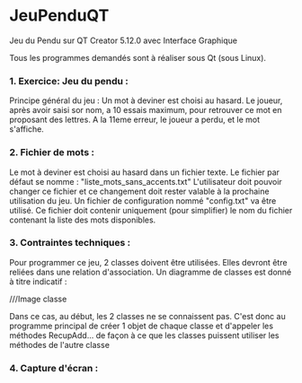# JeuPenduQT
Jeu du Pendu sur QT Creator 5.12.0 avec Interface Graphique 

<p>
Tous les programmes demandés sont à réaliser sous Qt (sous Linux).
  
### 1. Exercice: Jeu du pendu :
  
Principe général du jeu : Un mot à deviner est choisi au hasard. Le joueur, après avoir saisi sor nom, a 10 essais maximum, pour retrouver ce mot en proposant des lettres. A la 11eme erreur, le joueur a perdu, et le mot s'affiche. 
</p>

<p>
  
### 2. Fichier de mots :
  
Le mot à deviner est choisi au hasard dans un fichier texte. Le fichier par défaut se nomme : "liste_mots_sans_accents.txt"
L'utilisateur doit pouvoir changer ce fichier et ce changement doit rester valable à la prochaine utilisation du jeu.
Un fichier de configuration nommé "config.txt" va être utilisé. Ce fichier doit contenir uniquement (pour simplifier) le nom du fichier contenant la liste des mots disponibles.
</p>

<p>
  
### 3. Contraintes techniques :
  
Pour programmer ce jeu, 2 classes doivent être utilisées. Elles devront être reliées dans une relation d'association.
Un diagramme de classes est donné à titre indicatif :
  
  ///Image classe
  
  Dans ce cas, au début, les 2 classes ne se connaissent pas. 
  C'est donc au programme principal de créer 1 objet de chaque classe et d'appeler les méthodes RecupAdd... de façon à ce que les classes puissent utiliser les méthodes de l'autre classe  
</p>

<p>

  ### 4. Capture d'écran :

</p>
